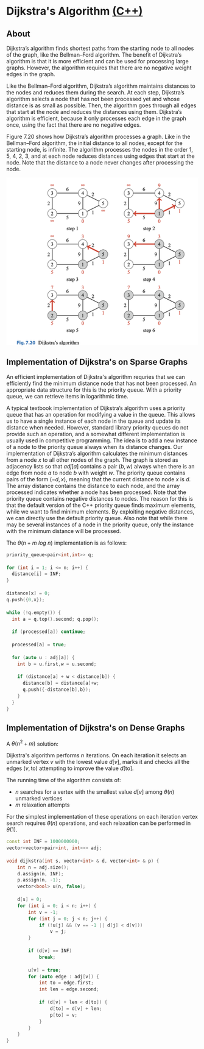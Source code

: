 # Dijkstra's Algorithm [(C++)](./dijkstra.cpp)

## About

Dijkstra’s algorithm finds shortest paths from the starting node to all nodes of the graph, like the Bellman–Ford algorithm. The benefit of Dijkstra’s algorithm is that it is more efficient and can be used for processing large graphs. However, the algorithm requires that there are no negative weight edges in the graph.

Like the Bellman–Ford algorithm, Dijkstra’s algorithm maintains distances to the nodes and reduces them during the search. At each step, Dijkstra’s algorithm selects a node that has not been processed yet and whose distance is as small as possible. Then, the algorithm goes through all edges that start at the node and reduces the distances using them. Dijkstra’s algorithm is efficient, because it only processes each edge in the graph once, using the fact that there are no negative edges.

Figure $7.20$ shows how Dijkstra’s algorithm processes a graph. Like in the Bellman–Ford algorithm, the initial distance to all nodes, except for the starting node, is infinite. The algorithm processes the nodes in the order $1$, $5$, $4$, $2$, $3$, and at each node reduces distances using edges that start at the node. Note that the distance to a node never changes after processing the node.

![Figure 7.20](../images/dijkstras/dijkstras.png)

## Implementation of Dijkstra's on Sparse Graphs

An efficient implementation of Dijkstra's algorithm requries that we can efficiently find the minimum distance node that has not been processed. An appropriate data structure for this is the priority queue. With a priority queue, we can retrieve items in logarithmic time.

A typical textbook implementation of Dijkstra’s algorithm uses a priority queue that has an operation for modifying a value in the queue. This allows us to have
a single instance of each node in the queue and update its distance when needed. However, standard library priority queues do not provide such an operation, and a somewhat different implementation is usually used in competitive programming. The idea is to add a new instance of a node to the priority queue always when its distance changes. Our implementation of Dijkstra’s algorithm calculates the minimum distances
from a node $x$ to all other nodes of the graph. The graph is stored as adjacency lists
so that $adj[a]$ contains a pair $(b,w)$ always when there is an edge from node $a$ to
node $b$ with weight $w$. The priority queue contains pairs of the form $(−d, x)$, meaning that the current distance to node $x$ is $d$. The array distance contains the distance to each node, and the array processed indicates whether a node has been processed. Note that the priority queue contains negative distances to nodes. The reason for this is that the default version of the C++ priority queue finds maximum elements, while we want to find minimum elements. By exploiting negative distances, we can directly use the default priority queue. Also note that while there may be several instances of a node in the priority queue, only the instance with the minimum distance will be processed.

The $\theta(n + m \ log \ n)$ implementation is as follows:

```cpp
priority_queue<pair<int,int>> q;

for (int i = 1; i <= n; i++) {
  distance[i] = INF;
}

distance[x] = 0;
q.push({0,x});

while (!q.empty()) {
  int a = q.top().second; q.pop();

  if (processed[a]) continue;

  processed[a] = true;

  for (auto u : adj[a]) {
    int b = u.first,w = u.second;

    if (distance[a] + w < distance[b]) {
      distance[b] = distance[a]+w;
      q.push({-distance[b],b});
    }
  }
}
```

## Implementation of Dijkstra's on Dense Graphs

A $\theta(n^2 + m)$ solution:

Dijkstra's algorithm performs $n$ iterations. On each iteration it selects an unmarked vertex $v$ with the lowest value $d[v]$, marks it and checks all the edges $(v,\text{to})$ attempting to improve the value $d[\text{to}]$.

The running time of the algorithm consists of:

-   $n$ searches for a vertex with the smallest value $d[v]$ among $\theta(n)$ unmarked vertices
-   $m$ relaxation attempts

For the simplest implementation of these operations on each iteration vertex search requires $\theta(n)$ operations, and each relaxation can be performed in $\theta(1)$.

```cpp
const int INF = 1000000000;
vector<vector<pair<int, int>>> adj;

void dijkstra(int s, vector<int> & d, vector<int> & p) {
    int n = adj.size();
    d.assign(n, INF);
    p.assign(n, -1);
    vector<bool> u(n, false);

    d[s] = 0;
    for (int i = 0; i < n; i++) {
        int v = -1;
        for (int j = 0; j < n; j++) {
            if (!u[j] && (v == -1 || d[j] < d[v]))
                v = j;
        }

        if (d[v] == INF)
            break;

        u[v] = true;
        for (auto edge : adj[v]) {
            int to = edge.first;
            int len = edge.second;

            if (d[v] + len < d[to]) {
                d[to] = d[v] + len;
                p[to] = v;
            }
        }
    }
}
```
